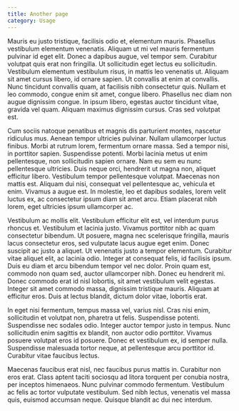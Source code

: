 ```yaml
---
title: Another page
category: Usage
---
```


Mauris eu justo tristique, facilisis odio et, elementum mauris. Phasellus vestibulum elementum venenatis. Aliquam ut mi vel mauris fermentum pulvinar id eget elit. Donec a dapibus augue, vel tempor sem. Curabitur volutpat quis erat non fringilla. Ut sollicitudin eget lectus eu sollicitudin. Vestibulum elementum vestibulum risus, in mattis leo venenatis ut. Aliquam sit amet cursus libero, id ornare sapien. Ut convallis at enim at convallis. Nunc tincidunt convallis quam, at facilisis nibh consectetur quis. Nullam et leo commodo, congue enim sit amet, congue libero. Phasellus nec diam non augue dignissim congue. In ipsum libero, egestas auctor tincidunt vitae, gravida vel quam. Aliquam maximus dignissim cursus. Cras sed volutpat est.

Cum sociis natoque penatibus et magnis dis parturient montes, nascetur ridiculus mus. Aenean tempor ultricies pulvinar. Nullam ullamcorper luctus finibus. Morbi at rutrum lorem, fermentum ornare massa. Sed a tempor nisi, in porttitor sapien. Suspendisse potenti. Morbi lacinia metus ut enim pellentesque, non sollicitudin sapien ornare. Nam eu sem eu nunc pellentesque ultricies. Duis neque orci, hendrerit ut magna non, aliquet efficitur libero. Vestibulum tempor pellentesque volutpat. Maecenas non mattis est. Aliquam dui nisi, consequat vel pellentesque ac, vehicula et enim. Vivamus a augue est. In molestie, leo et dapibus sodales, lorem velit luctus ex, ac consectetur ipsum diam sit amet arcu. Etiam placerat nibh lorem, eget ultricies ipsum ullamcorper ac.

Vestibulum ac mollis elit. Vestibulum efficitur elit est, vel interdum purus rhoncus et. Vestibulum et lacinia justo. Vivamus porttitor nibh ac quam consectetur bibendum. Ut posuere, magna nec scelerisque fringilla, mauris lacus consectetur eros, sed vulputate lacus augue eget enim. Donec suscipit ac justo a aliquet. Ut venenatis justo a tempor elementum. Curabitur vitae aliquet elit, ac lacinia odio. Integer at consequat felis, id facilisis ipsum. Duis eu diam et arcu bibendum tempor vel nec dolor. Proin quam est, commodo non quam sed, auctor ullamcorper nibh. Donec eu hendrerit mi. Donec commodo erat id nisl lobortis, sit amet vestibulum velit egestas. Integer sit amet commodo massa, dignissim tristique mauris. Aliquam at efficitur eros. Duis at lectus blandit, dictum dolor vitae, lobortis erat.

In eget nisi fermentum, tempus massa vel, varius nisl. Cras nisi enim, sollicitudin et volutpat non, pharetra ut felis. Suspendisse potenti. Suspendisse nec sodales odio. Integer auctor tempor justo in tempus. Nunc sollicitudin enim sagittis ex blandit, non auctor odio porttitor. Vivamus posuere volutpat eros id posuere. Donec et vestibulum ex, id semper nulla. Suspendisse malesuada tortor neque, at pellentesque arcu porttitor id. Curabitur vitae faucibus lectus.

Maecenas faucibus erat nisl, nec faucibus purus mattis in. Curabitur non eros erat. Class aptent taciti sociosqu ad litora torquent per conubia nostra, per inceptos himenaeos. Nunc pulvinar commodo fermentum. Vestibulum ac felis ac tortor vulputate vestibulum. Sed nibh lectus, venenatis vel massa quis, euismod accumsan neque. Quisque blandit ac dui nec interdum.